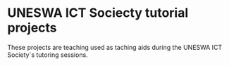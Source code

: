 # UNESWA ICT Sociecty tutorial projects

These projects are teaching used as taching aids during the UNESWA ICT Society`s tutoring sessions.